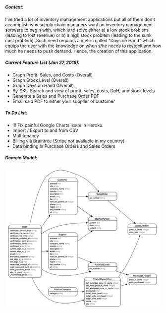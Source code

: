 ##### Context:

I've tried a lot of inventory management applications but all of them don't accomplish why supply chain managers want an inventory management software to begin with, which is to solve either a) a low stock problem (leading to lost revenue) or b) a high stock problem (leading to the sunk cost problem). Such need requires a metric called "Days on Hand" which equips the user with the knowledge on when s/he needs to restock and how much he needs to push demand. Hence, the creation of this application.


##### Current Feature List (Jan 27, 2016):

 * Graph Profit, Sales, and Costs (Overall)
 * Graph Stock Level (Overall) 
 * Graph Days on Hand (Overall) 
 * By-SKU Search and view of profit, sales, costs, DoH, and stock levels
 * Generate a Sales and Purchase Order PDF 
 * Email said PDF to either your supplier or customer

##### To Do List:

 * !!! Fix painful Google Charts issue in Heroku.
 * Import / Export to and from CSV
 * Multitenancy 
 * Billing via Braintree (Stripe not available in my country)
 * Data binding in Purchase Orders and Sales Orders

 ##### Domain Model:

 ![](https://github.com/kennyfrc/inventory_mgt/blob/master/lib/assets/img/domain_model.jpg)